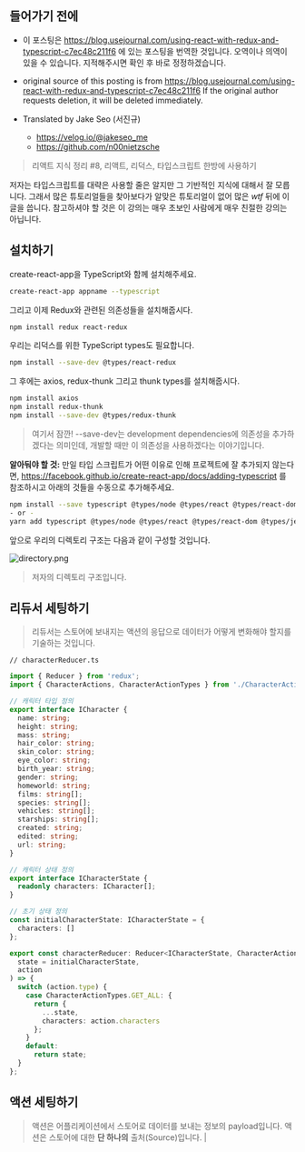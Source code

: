 ## 들어가기 전에

- 이 포스팅은 https://blog.usejournal.com/using-react-with-redux-and-typescript-c7ec48c211f6 에 있는 포스팅을 번역한 것입니다. 오역이나 의역이 있을 수 있습니다. 지적해주시면 확인 후 바로 정정하겠습니다.

- original source of this posting is from https://blog.usejournal.com/using-react-with-redux-and-typescript-c7ec48c211f6 If the original author requests deletion, it will be deleted immediately.

- Translated by Jake Seo (서진규)

	- https://velog.io/@jakeseo_me
	- https://github.com/n00nietzsche
    
> 리액트 지식 정리 #8, 리액트, 리덕스, 타입스크립트 한방에 사용하기

저자는 타입스크립트를 대략은 사용할 줄은 알지만 그 기반적인 지식에 대해서 잘 모릅니다. 그래서 많은 튜토리얼들을 찾아보다가 알맞은 튜토리얼이 없어 많은 *wtf* 뒤에 이 글을 씁니다. 참고하셔야 할 것은 이 강의는 매우 초보인 사람에게 매우 친절한 강의는 아닙니다.

## 설치하기

create-react-app을 TypeScript와 함께 설치해주세요.

```bash
create-react-app appname --typescript
```

그리고 이제 Redux와 관련된 의존성들을 설치해줍시다.

```bash
npm install redux react-redux
```

우리는 리덕스를 위한 TypeScript types도 필요합니다.

```bash
npm install --save-dev @types/react-redux
```

그 후에는 axios, redux-thunk 그리고 thunk types를 설치해줍시다.

```bash
npm install axios
npm install redux-thunk
npm install --save-dev @types/redux-thunk
```

> 여기서 잠깐! --save-dev는 development dependencies에 의존성을 추가하겠다는 의미인데, 개발할 때만 이 의존성을 사용하겠다는 이야기입니다.

**알아둬야 할 것:** 만일 타입 스크립트가 어떤 이유로 인해 프로젝트에 잘 추가되지 않는다면, https://facebook.github.io/create-react-app/docs/adding-typescript 를 참조하시고 아래의 것들을 수동으로 추가해주세요.

```bash
npm install --save typescript @types/node @types/react @types/react-dom @types/jest 
- or - 
yarn add typescript @types/node @types/react @types/react-dom @types/jest
```

앞으로 우리의 디렉토리 구조는 다음과 같이 구성할 것입니다.

![directory.png](https://images.velog.io/post-images/jakeseo_me/367fe460-a3da-11e9-bc81-a33d4df33d00/directory.png)
> 저자의 디렉토리 구조입니다.

## 리듀서 세팅하기

> 리듀서는 스토어에 보내지는 액션의 응답으로 데이터가 어떻게 변화해야 할지를 기술하는 것입니다.

```
// characterReducer.ts
```

```ts
import { Reducer } from 'redux';
import { CharacterActions, CharacterActionTypes } from './CharacterActions';

// 캐릭터 타입 정의
export interface ICharacter {
  name: string;
  height: string;
  mass: string;
  hair_color: string;
  skin_color: string;
  eye_color: string;
  birth_year: string;
  gender: string;
  homeworld: string;
  films: string[];
  species: string[];
  vehicles: string[];
  starships: string[];
  created: string;
  edited: string;
  url: string;
}

// 캐릭터 상태 정의
export interface ICharacterState {
  readonly characters: ICharacter[];
}

// 초기 상태 정의
const initialCharacterState: ICharacterState = {
  characters: []
};

export const characterReducer: Reducer<ICharacterState, CharacterActions> = (
  state = initialCharacterState,
  action
) => {
  switch (action.type) {
    case CharacterActionTypes.GET_ALL: {
      return {
        ...state,
        characters: action.characters
      };
    }
    default:
      return state;
  }
};
```

## 액션 세팅하기

> 액션은 어플리케이션에서 스토어로 데이터를 보내는 정보의 payload입니다. 액션은 스토어에 대한 **단 하나의** 출처(Source)입니다. | 
